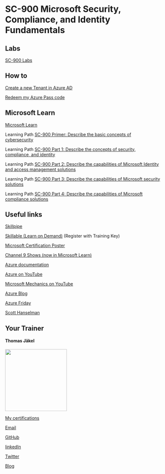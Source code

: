# SC-900 Microsoft Security, Compliance, and Identity Fundamentals

## Labs

[SC-900 Labs](https://github.com/MicrosoftLearning/SC-900-Microsoft-Security-Compliance-and-Identity-Fundamentals/tree/master/Instructions/Labs)

## How to

[Create a new Tenant in Azure AD](https://github.com/www42/aztraining/blob/master/New-Tenant/Create-Tenant.md) 

[Redeem my Azure Pass code](https://github.com/www42/aztraining/blob/master/New-Tenant/Redeem-Azure-Pass.md)

## Microsoft Learn

[Microsoft Learn](https://docs.microsoft.com/en-us/learn/)

Learning Path [SC-900 Primer: Describe the basic concepts of cybersecurity](https://docs.microsoft.com/en-us/learn/paths/describe-basic-concepts-of-cybersecurity/)

Learning Path [SC-900 Part 1: Describe the concepts of security, compliance, and identity](https://docs.microsoft.com/en-us/learn/paths/describe-concepts-of-security-compliance-identity/)

Learning Path [SC-900 Part 2: Describe the capabilities of Microsoft Identity and access management solutions](https://docs.microsoft.com/en-us/learn/paths/describe-capabilities-of-microsoft-identity-access/)

Learning Path [SC-900 Part 3: Describe the capabilities of Microsoft security solutions](https://docs.microsoft.com/en-us/learn/paths/describe-capabilities-of-microsoft-security-solutions/)

Learning Path [SC-900 Part 4: Describe the capabilities of Microsoft compliance solutions](https://docs.microsoft.com/en-us/learn/paths/describe-capabilities-of-microsoft-compliance-solutions/)



## Useful links

[Skillpipe](https://skillpipe.com)

[Skillable (Learn on Demand)](https://brainymotion.learnondemand.net) (Register with Training Key)

[Microsoft Certification Poster](https://aka.ms/traincertposter)

[Channel 9 Shows (now in Microsoft Learn)](https://docs.microsoft.com/en-us/shows/browse)

[Azure documentation](https://docs.microsoft.com/en-us/azure/)

[Azure on YouTube](https://www.youtube.com/c/MicrosoftAzure)

[Microsoft Mechanics on YouTube](https://www.youtube.com/c/MicrosoftMechanicsSeries)

[Azure Blog](https://azure.microsoft.com/en-us/blog/)

[Azure Friday](https://docs.microsoft.com/en-us/shows/azure-friday/)

[Scott Hanselman](https://www.hanselman.com/)


##  Your Trainer
#### Thomas Jäkel

<img src="https://download69118.blob.core.windows.net/anon/Profilbild.jpg" width="200"/>

[My certifications](https://www.credly.com/users/thomas-jakel)

[Email](mailto:thomas.jaekel@brainymotion.de?subject=SC-900)

[GitHub](https://github.com/www42)

[linkedIn](https://linkedin.com/in/tjkkll)

[Twitter](https://twitter.com/tjkkll)

[Blog](https://blog.az.training)

